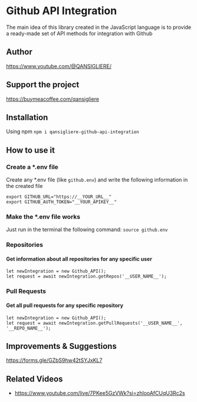 # Github API Integration

The main idea of ​​this library created in the JavaScript language is to provide a ready-made set of API methods for
integration with Github

## Author

https://www.youtube.com/@QANSIGLIERE/

## Support the project

https://buymeacoffee.com/qansigliere

## Installation

Using npm `npm i qansigliere-github-api-integration`

## How to use it

### Create a \*.env file

Create any \*.env file (like `github.env`) and write the following information in the created file

```
export GITHUB_URL="https://__YOUR_URL__"
export GITHUB_AUTH_TOKEN="__YOUR_APIKEY__"
```

### Make the \*.env file works

Just run in the terminal the following command: `source github.env`

### Repositories

#### Get information about all repositories for any specific user

```
let newIntegration = new Github_API();
let request = await newIntegration.getRepos('__USER_NAME__');
```

### Pull Requests

#### Get all pull requests for any specific repository

```
let newIntegration = new Github_API();
let request = await newIntegration.getPullRequests('__USER_NAME__', '__REPO_NAME__');
```

## Improvements & Suggestions

https://forms.gle/GZbS9hw42tSYJxKL7

## Related Videos

-   https://www.youtube.com/live/7PKee5GzVWk?si=zhlooAfCUqU3Rc2s
